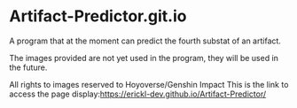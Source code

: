 # Artifact-Predictor.git.io
A program that at the moment can predict the fourth substat of an artifact.



The images provided are not yet used in the program, they will be used in the future.

All rights to images reserved to Hoyoverse/Genshin Impact
This is the link to access the page display:https://erickl-dev.github.io/Artifact-Predictor/

